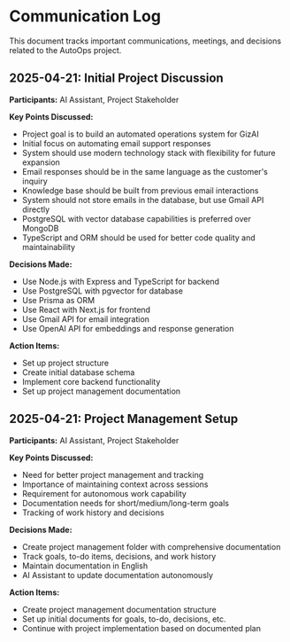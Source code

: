 # Communication Log

This document tracks important communications, meetings, and decisions related to the AutoOps project.

## 2025-04-21: Initial Project Discussion

**Participants:** AI Assistant, Project Stakeholder

**Key Points Discussed:**
- Project goal is to build an automated operations system for GizAI
- Initial focus on automating email support responses
- System should use modern technology stack with flexibility for future expansion
- Email responses should be in the same language as the customer's inquiry
- Knowledge base should be built from previous email interactions
- System should not store emails in the database, but use Gmail API directly
- PostgreSQL with vector database capabilities is preferred over MongoDB
- TypeScript and ORM should be used for better code quality and maintainability

**Decisions Made:**
- Use Node.js with Express and TypeScript for backend
- Use PostgreSQL with pgvector for database
- Use Prisma as ORM
- Use React with Next.js for frontend
- Use Gmail API for email integration
- Use OpenAI API for embeddings and response generation

**Action Items:**
- Set up project structure
- Create initial database schema
- Implement core backend functionality
- Set up project management documentation

## 2025-04-21: Project Management Setup

**Participants:** AI Assistant, Project Stakeholder

**Key Points Discussed:**
- Need for better project management and tracking
- Importance of maintaining context across sessions
- Requirement for autonomous work capability
- Documentation needs for short/medium/long-term goals
- Tracking of work history and decisions

**Decisions Made:**
- Create project management folder with comprehensive documentation
- Track goals, to-do items, decisions, and work history
- Maintain documentation in English
- AI Assistant to update documentation autonomously

**Action Items:**
- Create project management documentation structure
- Set up initial documents for goals, to-do, decisions, etc.
- Continue with project implementation based on documented plan
